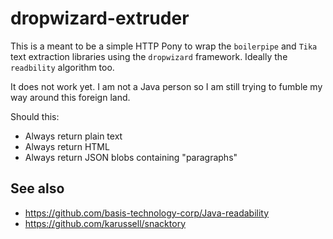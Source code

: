 dropwizard-extruder
==

This is a meant to be a simple HTTP Pony to wrap the `boilerpipe` and `Tika`
text extraction libraries using the `dropwizard` framework. Ideally the `readbility` algorithm too.

It does not work yet. I am not a Java person so I am still trying to fumble my
way around this foreign land.

Should this:

* Always return plain text
* Always return HTML
* Always return JSON blobs containing "paragraphs" 

See also
--

* https://github.com/basis-technology-corp/Java-readability
* https://github.com/karussell/snacktory
